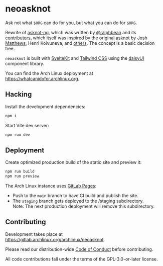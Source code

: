 # neoasknot

Ask not what `$ORG` can do for you, but what you can do for `$ORG`.

Rewrite of [asknot-ng], which was written by [@ralphbean] and its
[contributors][asknot-ng-contributors], which itself was inspired by the
original [asknot] by [Josh Matthews], Henri Koivuneva, and
[others][asknot-contributors]. The concept is a basic decision tree.

`neoasknot` is built with [SvelteKit] and [Tailwind CSS] using the [daisyUI]
component library.

You can find the Arch Linux deployment at <https://whatcanidofor.archlinux.org>.

## Hacking

Install the development dependencies:

```sh
npm i
```

Start Vite dev server:

```sh
npm run dev
```

## Deployment

Create optimized production build of the static site and preview it:

```sh
npm run build
npm run preview
```

The Arch Linux instance uses [GitLab Pages]:

- Push to the `main` branch to have CI build and publish the site.
- The `staging` branch gets deployed to the /staging subdirectory. \
  Note: The next production deployment will remove this subdirectory.

## Contributing

Development takes place at <https://gitlab.archlinux.org/archlinux/neoasknot>.

Please read our distribution-wide [Code of Conduct] before contributing.

All code contributions fall under the terms of the GPL-3.0-or-later license.

[@ralphbean]: http://threebean.org
[asknot]: https://github.com/jdm/asknot
[asknot-contributors]: https://github.com/jdm/asknot/graphs/contributors
[asknot-ng]: https://github.com/fedora-infra/asknot-ng
[asknot-ng-contributors]: https://github.com/fedora-infra/asknot-ng/graphs/contributors
[code of conduct]: https://terms.archlinux.org/docs/code-of-conduct/
[daisyui]: https://daisyui.com/
[gitlab pages]: https://docs.gitlab.com/user/project/pages/
[josh matthews]: https://www.joshmatthews.net
[sveltekit]: https://svelte.dev/docs/kit/introduction
[tailwind css]: https://tailwindcss.com
